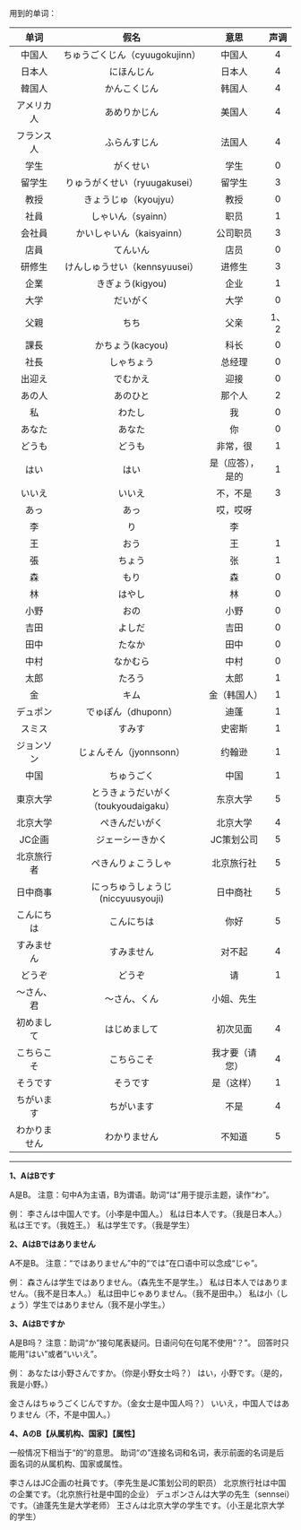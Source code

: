用到的单词：

|     单词     |                 假名                 |       意思       | 声调 |
|:------------:|:------------------------------------:|:----------------:|:----:|
|    中国人    |    ちゅうごくじん（cyuugokujinn）    |      中国人      |  4   |
|    日本人    |              にほんじん              |      日本人      |  4   |
|    韓国人    |             かんこくじん             |      韩国人      |  4   |
|  アメリカ人  |             あめりかじん             |      美国人      |  4   |
|  フランス人  |             ふらんすじん             |      法国人      |  4   |
|     学生     |               がくせい               |       学生       |  0   |
|    留学生    |    りゅうがくせい（ryuugakusei）     |      留学生      |  3   |
|     教授     |        きょうじゅ（kyoujyu）         |       教授       |  0   |
|     社員     |          しゃいん（syainn）          |       职员       |  1   |
|    会社員    |      かいしゃいん（kaisyainn）       |     公司职员     |  3   |
|     店員     |               てんいん               |       店员       |  0   |
|    研修生    |    けんしゅうせい（kennsyuusei）     |      进修生      |  3   |
|     企業     |           きぎょう(kigyou)           |       企业       |  1   |
|     大学     |               だいがく               |       大学       |  0   |
|     父親     |                 ちち                 |       父亲       | 1、2 |
|     課長     |           かちょう(kacyou)           |       科长       |  0   |
|     社長     |              しゃちょう              |      总经理      |  0   |
|    出迎え    |               でむかえ               |       迎接       |  0   |
|    あの人    |               あのひと               |      那个人      |  2   |
|      私      |                わたし                |        我        |  0   |
|    あなた    |                あなた                |        你        |  0   |
|    どうも    |                どうも                |     非常，很     |  1   |
|     はい     |                 はい                 | 是（应答），是的 |  1   |
|    いいえ    |                いいえ                |     不，不是     |  3   |
|     あっ     |                 あっ                 |     哎，哎呀     |      |
|      李      |                  り                  |        李        |      |
|      王      |                 おう                 |        王        |  1   |
|      張      |                ちょう                |        张        |  1   |
|      森      |                 もり                 |        森        |  0   |
|      林      |                はやし                |        林        |  0   |
|     小野     |                 おの                 |       小野       |  0   |
|     吉田     |                よしだ                |       吉田       |  0   |
|     田中     |                たなか                |       田中       |  0   |
|     中村     |               なかむら               |       中村       |  0   |
|     太郎     |                たろう                |       太郎       |  1   |
|      金      |                 キム                 |   金（韩国人）   |  1   |
|   デュポン   |         でゅぽん（dhuponn）          |       迪蓬       |  1   |
|    スミス    |                すみす                |      史密斯      |  1   |
|  ジョンソン  |       じょんそん（jyonnsonn）        |      约翰逊      |  1   |
|     中国     |              ちゅうごく              |       中国       |  1   |
|   東京大学   | とうきょうだいがく（toukyoudaigaku） |     东京大学     |  5   |
|   北京大学   |            ぺきんだいがく            |     北京大学     |  4   |
|    JC企画    |           ジェーシーきかく           |    JC策划公司    |  5   |
|  北京旅行者  |          ぺきんりょこうしゃ          |    北京旅行社    |  5   |
|   日中商事   |  にっちゅうしょうじ(niccyuusyouji)   |     日中商社     |  5   |
|  こんにちは  |              こんにちは              |       你好       |  5   |
|  すみません  |              すみません              |      对不起      |  4   |
|    どうぞ    |                どうぞ                |        请        |  1   |
|  ～さん、君  |             ～さん、くん             |    小姐、先生    |      |
|  初めまして  |             はじめまして             |     初次见面     |  4   |
|  こちらこそ  |              こちらこそ              |  我才要（请您）  |  4   |
|   そうです   |               そうです               |    是（这样）    |  1   |
|  ちがいます  |              ちがいます              |       不是       |  4   |
| わかりません |             わかりません             |      不知道      |  5   |

---

**1、AはBです**

A是B。
注意：句中A为主语，B为谓语。助词“は”用于提示主题，读作“わ”。

例：
李さんは中国人です。（小李是中国人。）
私は日本人です。（我是日本人。）
私は王です。（我姓王。）
私は学生です。（我是学生）

**2、AはBではありません**

A不是B。
注意：“ではありません”中的“では”在口语中可以念成“じゃ”。

例：
森さんは学生ではありません。（森先生不是学生。）
私は日本人ではありません。（我不是日本人。）
私は田中じゃありません。（我不是田中。）
私は小（しょう）学生ではありません（我不是小学生。）

**3、AはBですか**

A是B吗？
注意：助词“か”接句尾表疑问。日语问句在句尾不使用“？”。
回答时只能用“はい”或者“いいえ”。

例：
あなたは小野さんですか。（你是小野女士吗？）
はい，小野です。（是的，我是小野。）

金さんはちゅうごくじんですか。（金女士是中国人吗？）
いいえ，中国人ではありません（不，不是中国人。）

**4、AのB【从属机构、国家】【属性】**

一般情况下相当于“的”的意思。
助词“の”连接名词和名词，表示前面的名词是后面名词的从属机构、国家或属性。

李さんはJC企画の社員です。（李先生是JC策划公司的职员）
北京旅行社は中国の企業です。（北京旅行社是中国的企业）
デュポンさんは大学の先生（sennsei）です。（迪蓬先生是大学老师）
王さんは北京大学の学生です。（小王是北京大学的学生）


